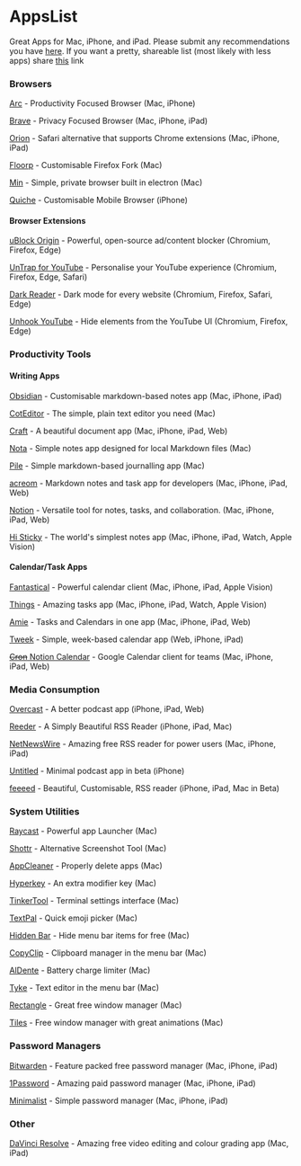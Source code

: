 # AppsList
Great Apps for Mac, iPhone, and iPad.
Please submit any recommendations you have [here](https://forms.gle/4j4i1oasAKuSonDp8). If you want a pretty, shareable list (most likely with less apps) share [this](https://arc.net/folder/1AE2D275-FEC5-4077-9C3E-CE8826A4B079) link
### Browsers
[Arc](https://arc.net/) - Productivity Focused Browser (Mac, iPhone)

[Brave](https://brave.com/) - Privacy Focused Browser (Mac, iPhone, iPad)

[Orion](https://browser.kagi.com/) - Safari alternative that supports Chrome extensions (Mac, iPhone, iPad)

[Floorp](https://floorp.app/en/) - Customisable Firefox Fork (Mac)

[Min](https://minbrowser.org/) - Simple, private browser built in electron (Mac)

[Quiche](https://quiche.works/browser/) - Customisable Mobile Browser (iPhone)
#### Browser Extensions
[uBlock Origin](https://ublockorigin.com/) - Powerful, open-source ad/content blocker (Chromium, Firefox, Edge)

[UnTrap for YouTube](https://untrap.app/) - Personalise your YouTube experience (Chromium, Firefox, Edge, Safari)

[Dark Reader](https://darkreader.org/) - Dark mode for every website (Chromium, Firefox, Safari, Edge)

[Unhook YouTube](https://unhook.app/) - Hide elements from the YouTube UI (Chromium, Firefox, Edge)

### Productivity Tools

#### Writing Apps

[Obsidian](https://obsidian.md/) - Customisable markdown-based notes app (Mac, iPhone, iPad)

[CotEditor](https://coteditor.com/) - The simple, plain text editor you need (Mac)

[Craft](https://www.craft.do/) - A beautiful document app (Mac, iPhone, iPad, Web)

[Nota](https://nota.md/) - Simple notes app designed for local Markdown files (Mac)

[Pile](https://udara.io/pile/) - Simple markdown-based journalling app (Mac)

[acreom](https://acreom.com/) - Markdown notes and task app for developers (Mac, iPhone, iPad, Web)

[Notion](https://www.notion.so/) - Versatile tool for notes, tasks, and collaboration. (Mac, iPhone, iPad, Web)

[Hi Sticky](https://apps.apple.com/us/app/hi-sticky-notes-se-widget/id1610634186) - The world's simplest notes app (Mac, iPhone, iPad, Watch, Apple Vision)

#### Calendar/Task Apps

[Fantastical](https://flexibits.com/fantastical) - Powerful calendar client (Mac, iPhone, iPad, Apple Vision)

[Things](https://culturedcode.com/things/) - Amazing tasks app  (Mac, iPhone, iPad, Watch, Apple Vision)

[Amie](https://amie.so/) - Tasks and Calendars in one app (Mac, iPhone, iPad, Web)

[Tweek](https://tweek.so/) - Simple, week-based calendar app (Web, iPhone, iPad)

[~~Cron~~ Notion Calendar](https://cron.com/) - Google Calendar client for teams (Mac, iPhone, iPad, Web)

### Media Consumption
[Overcast](https://overcast.fm/) - A better podcast app (iPhone, iPad, Web)

[Reeder](https://www.reederapp.com/) - A Simply Beautiful RSS Reader (iPhone, iPad, Mac)

[NetNewsWire](https://netnewswire.com/) - Amazing free RSS reader for power users (Mac, iPhone, iPad)

[Untitled](https://testflight.apple.com/join/a4bmx5rA) - Minimal podcast app in beta (iPhone)

[feeeed](https://feeeed.nateparrott.com/) - Beautiful, Customisable, RSS reader (iPhone, iPad, Mac in Beta)

### System Utilities
[Raycast](https://www.raycast.com/) - Powerful app Launcher (Mac)

[Shottr](https://shottr.cc/) - Alternative Screenshot Tool (Mac)

[AppCleaner](https://freemacsoft.net/appcleaner/) - Properly delete apps (Mac)

[Hyperkey](https://hyperkey.app/) - An extra modifier key (Mac)

[TinkerTool](http://www.bresink.com/osx/TinkerTool.html) - Terminal settings interface (Mac)

[TextPal](https://www.textpal.app/) - Quick emoji picker (Mac)

[Hidden Bar](https://apps.apple.com/us/app/hidden-bar/id1452453066) - Hide menu bar items for free (Mac)

[CopyClip](https://apps.apple.com/us/app/copyclip-clipboard-history/id595191960) - Clipboard manager in the menu bar (Mac)

[AlDente](https://apphousekitchen.com/) - Battery charge limiter (Mac)

[Tyke](https://tyke.app/) - Text editor in the menu bar (Mac)

[Rectangle](https://rectangleapp.com/) - Great free window manager (Mac)

[Tiles](https://freemacsoft.net/tiles/) - Free window manager with great animations (Mac)

### Password Managers
[Bitwarden](https://bitwarden.com/) - Feature packed free password manager (Mac, iPhone, iPad)

[1Password](https://1password.com/) - Amazing paid password manager (Mac, iPhone, iPad)

[Minimalist](https://minimalistpassword.com/) - Simple password manager (Mac, iPhone, iPad)

### Other
[DaVinci Resolve](https://www.blackmagicdesign.com/products/davinciresolve) - Amazing free video editing and colour grading app (Mac, iPad)
